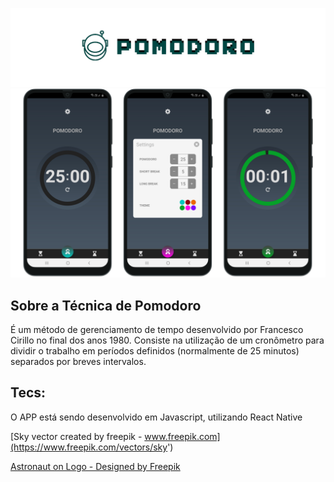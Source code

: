 ![](./assets/readmeHeader.png)
![](./assets/Screens.png)

## Sobre a Técnica de Pomodoro

É um método de gerenciamento de tempo desenvolvido por Francesco Cirillo no final dos anos 1980. Consiste na utilização de um cronômetro para dividir o trabalho em períodos definidos (normalmente de 25 minutos) separados por breves intervalos.

## Tecs:

O APP está sendo desenvolvido em Javascript, utilizando  React Native

[Sky vector created by freepik - www.freepik.com](https://www.freepik.com/vectors/sky')

[Astronaut on Logo - Designed by Freepik](http://www.freepik.com)
